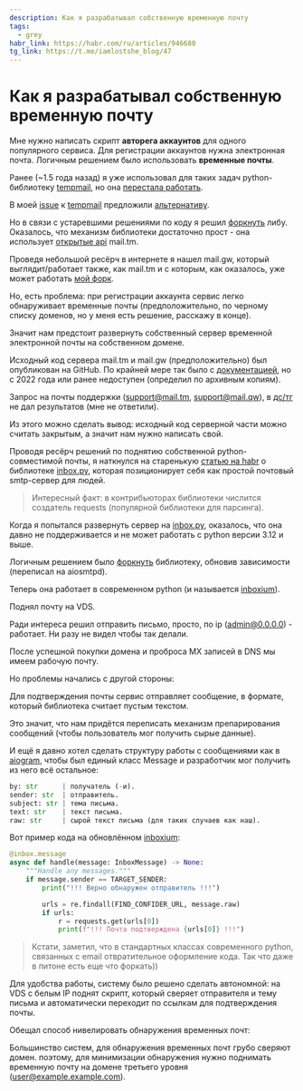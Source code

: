 ```yaml
---
description: Как я разрабатывал собственную временную почту
tags:
  - grey
habr_link: https://habr.com/ru/articles/946680
tg_link: https://t.me/iamlostshe_blog/47
---
```


# Как я разрабатывал собственную временную почту

Мне нужно написать скрипт **авторега аккаунтов** для одного популярного сервиса. Для регистрации аккаунтов нужна электронная почта. Логичным решением было использовать **временные почты**.

Ранее (~1.5 года назад) я уже использовал для таких задач python-библиотеку [tempmail](https://github.com/cubicbyte/tempmail-python), но она [перестала работать](https://github.com/cubicbyte/tempmail-python/issues/13).

В моей [issue](https://github.com/cubicbyte/tempmail-python/issues/13) к [tempmail](https://github.com/cubicbyte/tempmail-python) предложили [альтернативу](https://github.com/MainSilent/MailTm).

Но в связи с устаревшими решениями по коду я решил [форкнуть](https://github.com/iamlostshe/mail-tm) либу. Оказалось, что механизм библиотеки достаточно прост - она использует [открытые api](https://api.mail.tm/) mail.tm.

Проведя небольшой ресёрч в интернете я нашел mail.gw, который выглядит/работает также, как mail.tm и с которым, как оказалось, уже может работать [мой форк](https://github.com/iamlostshe/mail-tm).

Но, есть проблема: при регистрации аккаунта сервис легко обнаруживает временные почты (предположительно, по черному списку доменов, но у меня есть решение, расскажу в конце).

Значит нам предстоит развернуть собственный сервер временной электронной почты на собственном домене.

Исходный код сервера mail.tm и mail.gw (предположительно) был опубликован на GitHub. По крайней мере так было с [документацией](https://docs.mail.tm/), но с 2022 года или ранее недоступен (определил по архивным копиям).

Запрос на почты поддержки (support@mail.tm, support@mail.qw), в [дс/тг](https://discord.com/invite/mail) не дал результатов (мне не ответили).

Из этого можно сделать вывод: исходный код серверной части можно считать закрытым, а значит нам нужно написать свой.

Проводя ресёрч решений по поднятию собственной python-совместимой почты, я наткнулся на старенькую [статью на habr](https://habr.com/ru/articles/143241/) о библиотеке [inbox.py](https://github.com/billzhong/inbox.py), которая позиционирует себя как простой почтовый smtp-сервер для людей.

> Интересный факт: в контрибьюторах библиотеки числится создатель requests (популярной библиотеки для парсинга).

Когда я попытался развернуть сервер на [inbox.py](https://github.com/billzhong/inbox.py), оказалось, что она давно не поддерживается и не может работать с python версии 3.12 и выше.

Логичным решением было [форкнуть](https://github.com/iamlostshe/inboxium) библиотеку, обновив зависимости (переписал на aiosmtpd).

Теперь она работает в современном python (и называется [inboxium](https://github.com/iamlostshe/inboxium)).

Поднял почту на VDS.

Ради интереса решил отправить письмо, просто, по ip (admin@0.0.0.0) - работает. Ни разу не видел чтобы так делали.

После успешной покупки домена и проброса MX записей в DNS мы имеем рабочую почту.

Но проблемы начались с другой стороны:

Для подтверждения почты сервис отправляет сообщение, в формате, который библиотека считает пустым текстом.

Это значит, что нам придётся переписать механизм препарирования сообщений (чтобы пользователь мог получить сырые данные).

И ещё я давно хотел сделать структуру работы с сообщениями как в [aiogram](https://pypi.org/project/aiogram), чтобы был единый класс Message и разработчик мог получить из него всё остальное:

``` python
by: str      | получатель (-и).
sender: str  | отправитель.
subject: str | тема письма.
text: str    | текст письма.
raw: str     | сырой текст письма (для таких случаев как наш).
```

Вот пример кода на обновлённом [inboxium](https://github.com/iamlostshe/inboxium):

``` python
@inbox.message
async def handle(message: InboxMessage) -> None:
    """Handle any messages."""
    if message.sender == TARGET_SENDER:
        print("!!! Верно обнаружен отправитель !!!")

        urls = re.findall(FIND_CONFIDER_URL, message.raw)
        if urls:
            r = requests.get(urls[0])
            print(f"!!! Почта подтверждена {urls[0]} !!!")
```

> Кстати, заметил, что в стандартных классах современного python, связанных с email отвратительное оформление кода. Так что даже в питоне есть еще что форкать))

Для удобства работы, систему было решено сделать автономной: на VDS с белым IP поднят скрипт, который сверяет отправителя и тему письма и автоматически переходит по ссылкам для подтверждения почты.

Обещал способ нивелировать обнаружения временных почт:

Большинство систем, для обнаружения временных почт грубо сверяют домен. поэтому, для минимизации обнаружения нужно поднимать временную почту на домене третьего уровня (user@example.example.com).